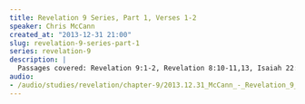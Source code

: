 ```yaml
--- 
title: Revelation 9 Series, Part 1, Verses 1-2
speaker: Chris McCann
created_at: "2013-12-31 21:00"
slug: revelation-9-series-part-1
series: revelation-9
description: |
  Passages covered: Revelation 9:1-2, Revelation 8:10-11,13, Isaiah 22:20-22, Revelation 3:7-8.
audio: 
- /audio/studies/revelation/chapter-9/2013.12.31_McCann_-_Revelation_9_Series_Part_1.yaml
---
```

